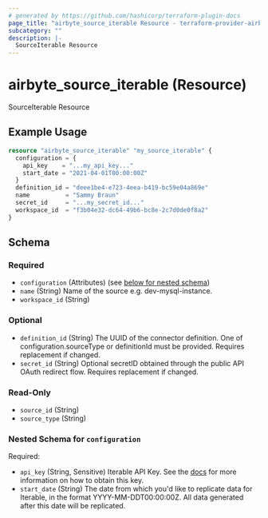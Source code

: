 ```yaml
---
# generated by https://github.com/hashicorp/terraform-plugin-docs
page_title: "airbyte_source_iterable Resource - terraform-provider-airbyte"
subcategory: ""
description: |-
  SourceIterable Resource
---
```


# airbyte_source_iterable (Resource)

SourceIterable Resource

## Example Usage

```terraform
resource "airbyte_source_iterable" "my_source_iterable" {
  configuration = {
    api_key    = "...my_api_key..."
    start_date = "2021-04-01T00:00:00Z"
  }
  definition_id = "deee1be4-e723-4eea-b419-bc59e04a869e"
  name          = "Sammy Braun"
  secret_id     = "...my_secret_id..."
  workspace_id  = "f3b04e32-dc64-49b6-bc8e-2c7d0de0f8a2"
}
```

<!-- schema generated by tfplugindocs -->
## Schema

### Required

- `configuration` (Attributes) (see [below for nested schema](#nestedatt--configuration))
- `name` (String) Name of the source e.g. dev-mysql-instance.
- `workspace_id` (String)

### Optional

- `definition_id` (String) The UUID of the connector definition. One of configuration.sourceType or definitionId must be provided. Requires replacement if changed.
- `secret_id` (String) Optional secretID obtained through the public API OAuth redirect flow. Requires replacement if changed.

### Read-Only

- `source_id` (String)
- `source_type` (String)

<a id="nestedatt--configuration"></a>
### Nested Schema for `configuration`

Required:

- `api_key` (String, Sensitive) Iterable API Key. See the <a href="https://docs.airbyte.com/integrations/sources/iterable">docs</a> for more information on how to obtain this key.
- `start_date` (String) The date from which you'd like to replicate data for Iterable, in the format YYYY-MM-DDT00:00:00Z. All data generated after this date will be replicated.


